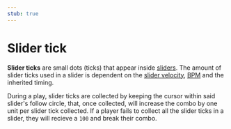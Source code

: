 ```yaml
---
stub: true
---
```


# Slider tick

**Slider ticks** are small dots (ticks) that appear inside [sliders](/wiki/Hit_object/Slider). The amount of slider ticks used in a slider is dependent on the [slider velocity](/wiki/Beatmapping/Slider_velocity), [BPM](/wiki/Beatmapping/Beats_per_minute) and the inherited timing.

During a play, slider ticks are collected by keeping the cursor within said slider's follow circle, that, once collected, will increase the combo by one unit per slider tick collected. If a player fails to collect all the slider ticks in a slider, they will recieve a `100` and break their combo.
